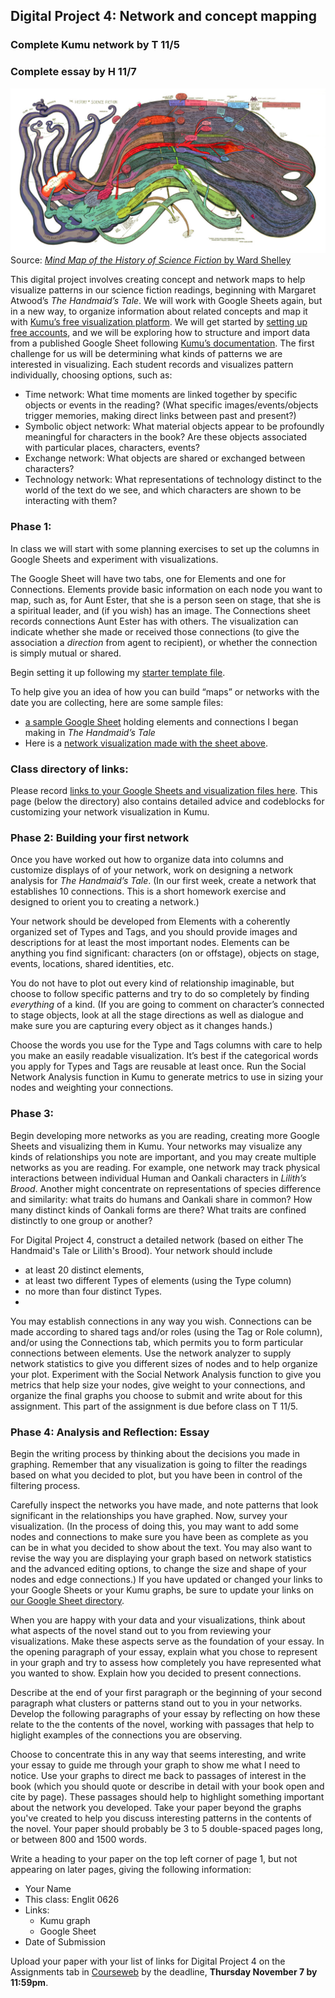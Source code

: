 ## Digital Project 4: Network and concept mapping

### Complete Kumu network by T 11/5
### Complete essay by H 11/7

![Mind Map of the History of Science Fiction by Ward Shelley](mind-map-history-science-fiction.jpg)
Source: [*Mind Map of the History of Science Fiction* by Ward Shelley](http://futurismic.com/2011/03/09/mind-map-of-the-history-of-science-fiction/)

This digital project involves creating concept and network maps to help visualize patterns in our science fiction readings, beginning with Margaret Atwood’s *The Handmaid’s Tale*. We will work with Google Sheets again, but in a new way, to organize information about related concepts and map it with [Kumu’s free visualization platform](https://kumu.io/). We will get started by [setting up free accounts](https://docs.kumu.io/getting-started/first-steps.html), and we will be exploring how to structure and import data from a published Google Sheet following [Kumu’s documentation](https://docs.kumu.io/guides/import.html). The first challenge for us will be determining what kinds of patterns we are interested in visualizing. Each student records and visualizes pattern individually, choosing options, such as:

* Time network: What time moments are linked together by specific objects or events in the reading? (What specific images/events/objects trigger memories, making direct links between past and present?)
* Symbolic object network: What material objects appear to be profoundly meaningful for characters in the book? Are these objects associated with particular places, characters, events?
* Exchange network: What objects are shared or exchanged between characters? 
* Technology network: What representations of technology distinct to the world of the text do we see, and which characters are shown to be interacting with them? 


### Phase 1: 
In class we will start with some planning exercises to set up the columns in Google Sheets and experiment with visualizations.

The Google Sheet will have two tabs, one for Elements and one for Connections. Elements provide basic information on each node you want to map, such as, for Aunt Ester, that she is a person seen on stage, that she is a spiritual leader, and (if you wish) has an image. The Connections sheet records connections Aunt Ester has with others. The visualization can indicate whether she made or received those connections (to give the association a *direction* from agent to recipient), or whether the connection is simply mutual or shared. 

Begin setting it up following my [starter template file](https://docs.google.com/spreadsheets/d/1WXT_LTlJPqyUCy1wv8JjCA-tu3WhM37owPKaqBDKLas/edit?usp=sharing).

To help give you an idea of how you can build “maps” or networks with the date you are collecting, here are some sample files:
* [a sample Google Sheet](https://docs.google.com/spreadsheets/d/1WXT_LTlJPqyUCy1wv8JjCA-tu3WhM37owPKaqBDKLas/edit?usp=sharing) holding elements and connections I began making in *The Handmaid’s Tale*
* Here is a [network visualization made with the sheet above](https://kumu.io/ebeshero/handmaidstale).

### Class directory of links:
Please record <a href="https://docs.google.com/document/d/1nbu16hTnIl2d8RTl3aniPZ2fmAfVMSS3dZxdivAUpVU/edit?usp=sharing">links to your Google Sheets and visualization files here</a>. This page (below the directory) also contains detailed advice and codeblocks for customizing your network visualization in Kumu.

### Phase 2: Building your first network 
Once you have worked out how to organize data into columns and customize displays of of your network, work on designing a network analysis for *The Handmaid’s Tale*. (In our first week, create a network that establishes 10 connections.  This is a short homework exercise and designed to orient you to creating a network.)

Your network should be developed from Elements with a coherently organized set of Types and Tags, and you should provide images and descriptions for at least the most important nodes. Elements can be anything you find significant: characters (on or offstage), objects on stage, events, locations, shared identities, etc. 

You do not have to plot out every kind of relationship imaginable, but choose to follow specific patterns and try to do so completely by finding *everything* of a kind. (If you are going to comment on character’s connected to stage objects, look at all the stage directions as well as dialogue and make sure you are capturing every object as it changes hands.) 

Choose the words you use for the Type and Tags columns with care to help you make an easily readable visualization. It’s best if the categorical words you apply for Types and Tags are reusable at least once. Run the Social Network Analysis function in Kumu to generate metrics to use in sizing your nodes and weighting your connections. 

### Phase 3: 
Begin developing more networks as you are reading, creating more Google Sheets and visualizing them in Kumu. Your networks may visualize any kinds of relationships you note are important, and you may create multiple networks as you are reading. For example, one network may track physical interactions between individual Human and Oankali characters in *Lilith’s Brood*. Another might concentrate on representations of species difference and similarity: what traits do humans and Oankali share in common? How many distinct kinds of Oankali forms are there? What traits are confined distinctly to one group or another?

For Digital Project 4, construct a detailed network (based on either The Handmaid's Tale or Lilith's Brood). Your network should include
* at least 20 distinct elements, 
* at least two different Types of elements (using the Type column)
* no more than four distinct Types.
*
You may establish connections in any way you wish. Connections can be made according to shared tags and/or roles (using the Tag or Role column), and/or using the Connections tab, which permits you to form particular connections between elements. 
Use the network analyzer to supply network statistics to give you different sizes of nodes and to help organize your plot. Experiment with the Social Network Analysis function to give you metrics that help size your nodes, give weight to your connections, and organize the final graphs you choose to submit and write about for this assignment. This part of the assignment is due before class on T 11/5.


### Phase 4: Analysis and Reflection: Essay 
Begin the writing process by thinking about the decisions you made in graphing. Remember that any visualization is going to filter the readings based on what you decided to plot, but you have been in control of the filtering process.  

Carefully inspect the networks you have made, and note patterns that look significant in the relationships you have graphed. Now, survey your visualization. (In the process of doing this, you may want to add some nodes and connections to make sure you have been as complete as you can be in what you decided to show about the text. You may also want to revise the way you are displaying your graph based on network statistics and the advanced editing options, to change the size and shape of your nodes and edge connections.) If you have updated or changed your links to your Google Sheets or your Kumu graphs, be sure to update your links on [our Google Sheet directory](https://docs.google.com/document/d/1nbu16hTnIl2d8RTl3aniPZ2fmAfVMSS3dZxdivAUpVU/edit?usp=sharing). 

When you are happy with your data and your visualizations, think about what aspects of the novel stand out to you from reviewing your visualizations. Make these aspects serve as the foundation of your essay. In the opening paragraph of your essay, explain what you chose to represent in your graph and try to assess how completely you have represented what you wanted to show. Explain how you decided to present connections.

Describe at the end of your first paragraph or the beginning of your second paragraph what clusters or patterns stand out to you in your networks. Develop the following paragraphs of your essay by reflecting on how these relate to the the contents of the novel, working with passages that help to higlight examples of the connections you are observing.

Choose to concentrate this in any way that seems interesting, and write your essay to guide me through your graph to show me what I need to notice. Use your graphs to direct me back to passages of interest in the book (which you should quote or describe in detail with your book open and cite by page). These passages should help to highlight something important about the network you developed. Take your paper beyond the graphs you've created to help you discuss interesting patterns in the contents of the novel. Your paper should probably be 3 to 5 double-spaced pages long, or between 800 and 1500 words.

Write a heading to your paper on the top left corner of page 1, but not appearing on later pages, giving the following information:

* Your Name
* This class: Englit 0626
* Links:
  * Kumu graph
  * Google Sheet
* Date of Submission

Upload your paper with your list of links for Digital Project 4 on the Assignments tab in [Courseweb](https://courseweb.pitt.edu) by the deadline, **Thursday November 7 by 11:59pm**. 
